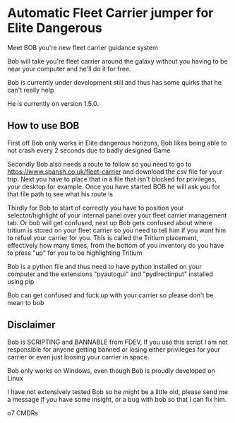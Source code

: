 # Automatic Fleet Carrier jumper for Elite Dangerous

Meet BOB you're new fleet carrier guidance system

Bob will take you're fleet carrier around the galaxy without you having to be near your computer and he'll do it for free.

Bob is currently under development still and thus has some quirks that he can't really help

He is currently on version 1.5.0.



## How to use BOB

First off Bob only works in Elite dangerous horizons, Bob likes being able to not crash every 2 seconds due to badly designed Game

Secondly Bob also needs a route to follow so you need to go to https://www.spansh.co.uk/fleet-carrier and download the csv file for your trip. Next you have to place that in a file that isn't blocked for privileges, your desktop for example. Once you have started BOB he will ask you for that file path to see what his route is

Thirdly for Bob to start of correctly you have to position your selector/highlight of your internal panel over your fleet carrier management tab. Or bob will get confused, next up Bob gets confused about where tritium is stored on your fleet carrier so you need to tell him if you want him to refuel your carrier for you. This is called the Tritium placement, effectively how many times, from the bottom of you inventory do you have to press "up" for you to be highlighting Tritium

Bob is a python file and thus need to have python installed on your computer and the extensions "pyautogui" and "pydirectinput" installed using pip

Bob can get confused and fuck up with your carrier so please don't be mean to bob



## Disclaimer

Bob is SCRIPTING and BANNABLE from FDEV, If you use this script I am not responsible for anyone getting banned or losing either privileges for your carrier or even just loosing your carrier in space.

Bob only works on Windows, even though Bob is proudly developed on Linux

I have not extensively tested Bob so he might be a little old, please send me a message if you have some insight, or a bug with bob so that I can fix him.

o7 CMDRs













